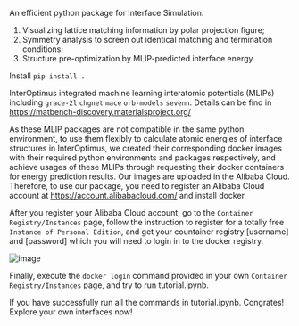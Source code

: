 An efficient python package for Interface Simulation.
1. Visualizing lattice matching information by polar projection figure;
2. Symmetry analysis to screen out identical matching and termination conditions;
3. Structure pre-optimization by MLIP-predicted interface energy.

Install
`pip install .`

InterOptimus integrated machine learning interatomic potentials (MLIPs) including `grace-2l` `chgnet` `mace` `orb-models` `sevenn`. Details can be find in https://matbench-discovery.materialsproject.org/

As these MLIP packages are not compatible in the same python environment, to use them flexibly to calculate atomic energies of interface structures in InterOptimus, we created their corresponding docker images with their required python environments and packages respectively, and achieve usages of these MLIPs through requesting their docker containers for energy prediction results. Our images are uploaded in the Alibaba Cloud. Therefore, to use our package, you need to register an Alibaba Cloud account at https://account.alibabacloud.com/ and install docker.

After you register your Alibaba Cloud account, go to the `Container Registry/Instances` page, follow the instruction to register for a totally free `Instance of Personal Edition`, and get your countainer registry [username] and [password] which you will need to login in to the docker registry.

![image](https://github.com/user-attachments/assets/bd4240f8-f9d2-4f36-990b-579963a7462a)

Finally, execute the `docker login` command provided in your own `Container Registry/Instances` page, and try to run tutorial.ipynb.

If you have successfully run all the commands in tutorial.ipynb. Congrates! Explore your own interfaces now!
